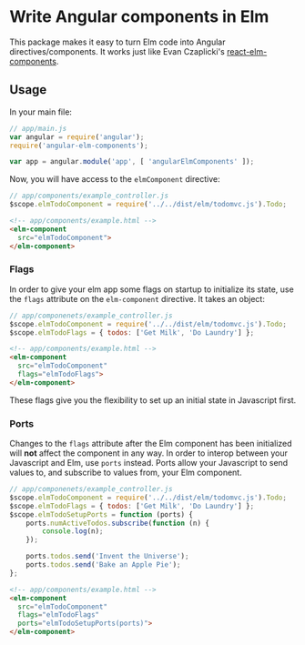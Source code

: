 # Write Angular components in Elm

This package makes it easy to turn Elm code into Angular directives/components.
It works just like Evan Czaplicki's [react-elm-components](https://github.com/evancz/react-elm-components).

## Usage

In your main file:
```js
// app/main.js
var angular = require('angular');
require('angular-elm-components');

var app = angular.module('app', [ 'angularElmComponents' ]);
```

Now, you will have access to the `elmComponent` directive:

```js
// app/components/example_controller.js
$scope.elmTodoComponent = require('../../dist/elm/todomvc.js').Todo;
```

```html
<!-- app/components/example.html -->
<elm-component
  src="elmTodoComponent">
</elm-component>
```

### Flags

In order to give your elm app some flags on startup to initialize its state, use the `flags` attribute on the `elm-component` directive. It takes an object:

```js
// app/componenets/example_controller.js
$scope.elmTodoComponent = require('../../dist/elm/todomvc.js').Todo;
$scope.elmTodoFlags = { todos: ['Get Milk', 'Do Laundry'] };
```

```html
<!-- app/components/example.html -->
<elm-component
  src="elmTodoComponent"
  flags="elmTodoFlags">
</elm-component>
```

These flags give you the flexibility to set up an initial state in Javascript first.

### Ports

Changes to the `flags` attribute after the Elm component has been initialized will **not** affect the component in any way. In order to interop between your Javascript and Elm, use `ports` instead. Ports allow your Javascript to send values to, and subscribe to values from, your Elm component.

```js
// app/componenets/example_controller.js
$scope.elmTodoComponent = require('../../dist/elm/todomvc.js').Todo;
$scope.elmTodoFlags = { todos: ['Get Milk', 'Do Laundry'] };
$scope.elmTodoSetupPorts = function (ports) {
    ports.numActiveTodos.subscribe(function (n) {
        console.log(n);
    });

    ports.todos.send('Invent the Universe');
    ports.todos.send('Bake an Apple Pie');
};
```

```html
<!-- app/components/example.html -->
<elm-component
  src="elmTodoComponent"
  flags="elmTodoFlags"
  ports="elmTodoSetupPorts(ports)">
</elm-component>
```
